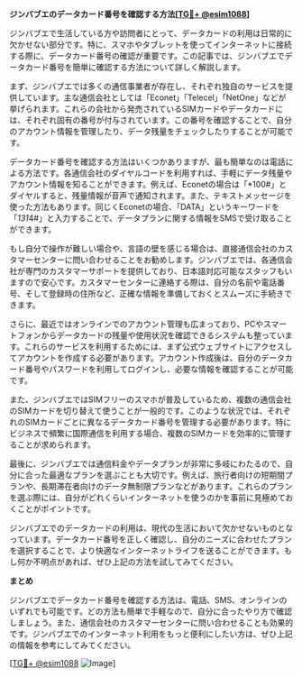 **ジンバブエのデータカード番号を確認する方法[[TG💪+ @esim1088](https://t.me/s/esim1088)]**

ジンバブエで生活している方や訪問者にとって、データカードの利用は日常的に欠かせない部分です。特に、スマホやタブレットを使ってインターネットに接続する際に、データカード番号の確認が重要です。この記事では、ジンバブエでデータカード番号を簡単に確認する方法について詳しく解説します。

まず、ジンバブエでは多くの通信事業者が存在し、それぞれ独自のサービスを提供しています。主な通信会社としては「Econet」「Telecel」「NetOne」などが挙げられます。これらの会社から発売されているSIMカードやデータカードには、それぞれ固有の番号が付与されています。この番号を確認することで、自分のアカウント情報を管理したり、データ残量をチェックしたりすることが可能です。

データカード番号を確認する方法はいくつかありますが、最も簡単なのは電話による方法です。各通信会社のダイヤルコードを利用すれば、手軽にデータ残量やアカウント情報を知ることができます。例えば、Econetの場合は「*100#」とダイヤルすると、残量情報が音声で通知されます。また、テキストメッセージを使った方法もあります。同じくEconetの場合、「DATA」というキーワードを「*131*4#」と入力することで、データプランに関する情報をSMSで受け取ることができます。

もし自分で操作が難しい場合や、言語の壁を感じる場合は、直接通信会社のカスタマーセンターに問い合わせることをお勧めします。ジンバブエでは、各通信会社が専門のカスタマーサポートを提供しており、日本語対応可能なスタッフもいますので安心です。カスタマーセンターに連絡する際は、自分の名前や電話番号、そして登録時の住所など、正確な情報を準備しておくとスムーズに手続きできます。

さらに、最近ではオンラインでのアカウント管理も広まっており、PCやスマートフォンからデータカードの残量や使用状況を確認できるシステムも整っています。これらのサービスを利用するためには、まず公式ウェブサイトにアクセスしてアカウントを作成する必要があります。アカウント作成後は、自分のデータカード番号やパスワードを利用してログインし、必要な情報を確認することが可能です。

また、ジンバブエではSIMフリーのスマホが普及しているため、複数の通信会社のSIMカードを切り替えて使うことが一般的です。このような状況では、それぞれのSIMカードごとに異なるデータカード番号を管理する必要があります。特にビジネスで頻繁に国際通信を利用する場合、複数のSIMカードを効率的に管理することが求められます。

最後に、ジンバブエでは通信料金やデータプランが非常に多岐にわたるので、自分に合った最適なプランを選ぶことも大切です。例えば、旅行者向けの短期間プランや、長期滞在者向けのデータ無制限プランなどがあります。これらのプランを選ぶ際には、自分がどれくらいインターネットを使うのかを事前に見極めておくことがポイントです。

ジンバブエでのデータカードの利用は、現代の生活において欠かせないものとなっています。データカード番号を正しく確認し、自分のニーズに合わせたプランを選択することで、より快適なインターネットライフを送ることができます。もし何か不明点があれば、ぜひ上記の方法を試してみてください。

**まとめ**

ジンバブエでデータカード番号を確認する方法は、電話、SMS、オンラインのいずれでも可能です。どの方法も簡単で手軽なので、自分に合ったやり方で確認しましょう。また、通信会社のカスタマーセンターに問い合わせることも効果的です。ジンバブエでのインターネット利用をもっと便利にしたい方は、ぜひ上記の情報を参考にしてみてください。

[[TG💪+ @esim1088](https://t.me/s/esim1088) ![Image](https://i.postimg.cc/Y0z9fWf4/image.png)]
